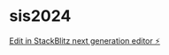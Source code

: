 # sis2024

[Edit in StackBlitz next generation editor ⚡️](https://stackblitz.com/~/github.com/jinro211/sis2024)